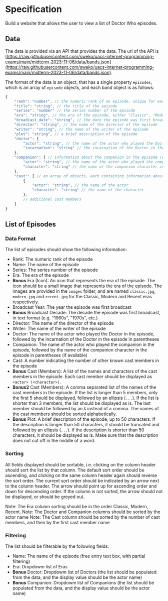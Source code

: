# Specification

Build a website that allows the user to view a list of Doctor Who episodes.

## Data

The data is provided via an API that provides the data. The url of the API is [https://raw.githubusercontent.com/sweko/uacs-internet-programming-exams/main/midterm-2023-11-06/data/bands.json](https://raw.githubusercontent.com/sweko/uacs-internet-programming-exams/main/midterm-2023-11-06/data/bands.json).

The format of the data is an object, that has a single property `episodes`, which is an array of `episode` objects, and each band object is as follows:

```javascript
{
    "rank": "number", // the numeric rank of an episode, unique for each episode
    "title": "string", // the title of the episode
    "series": "number" // the series number of the episode
    "era": "string", // the era of the episode, either "Classic", "Modern" or "Recent"
    "broadcast_date": "string", // the date the episode was first broadcast, in the format "YYYY-MM-DD"
    "director": "string", // the name of the director of the episode
    "writer": "string", // the name of the writer of the episode
    "plot": "string", // a brief description of the episode
    "doctor": {
        "actor": "string", // the name of the actor who played the Doctor in the episode
        "incarnation": "string" // the incarnation of the Doctor in the episode
    },
    "companion": { // information about the companion in the episode (optional)
        "actor": "string", // the name of the actor who played the companion in the episode
        "character": "string" // the name of the companion character in the episode
    },
    "cast": [ // an array of objects, each containing information about a cast member
        {
            "actor": "string", // the name of the actor
            "character": "string" // the name of the character
        },
        // additional cast members
    ]
}
```

## List of Episodes

### Data Format

The list of episodes should show the following information:

- Rank: The numeric rank of the episode
- Name: The name of the episode
- Series: The series number of the episode
- Era: The era of the episode
- **Bonus** Era (Icon): An icon that represents the era of the episode. The icon should be a small image that represents the era of the episode. The images are provided in the `images` folder, and are named `classic.jpg`, `modern.jpg` and `recent.jpg` for the Classic, Modern and Recent eras respectively.
- Broadcast Year: The year the episode was first broadcast
- **Bonus** Broadcast Decade: The decade the episode was first broadcast, in text format (e.g. "1960s", "1970s", etc.)
- Director: The name of the director of the episode
- Writer: The name of the writer of the episode
- Doctor: The name of the actor who played the Doctor in the episode, followed by the incarnation of the Doctor in the episode in parentheses
- Companion: The name of the actor who played the companion in the episode, followed by the name of the companion character in the episode in parentheses (if available)
- Cast: A number indicating the number of other known cast members in the episode
- **Bonus** Cast (Members): A list of the names and characters of the cast members in the episode. Each cast member should be displayed as `<actor> (<character>)`. 
- **Bonus2** Cast (Members): A comma separated list of the names of the cast members in the episode. If the list is longer than 5 members, only the first 5 should be displayed, followed by an ellipsis (`...`). If the list is shorter than 3 members, the list should be displayed as is. The last member should be followed by an `&` instead of a comma. The names of the cast members should be sorted alphabetically.
- **Bonus** Plot: A brief description of the episode, up to 50 characters. If the description is longer than 50 characters, it should be truncated and followed by an ellipsis (`...`). If the description is shorter than 50 characters, it should be displayed as is. Make sure that the description does not cut off in the middle of a word.


### Sorting

All fields displayed should be sortable, i.e. clicking on the column header should sort the list by that column. The default sort order should be ascending, and clicking on the same column header again should reverse the sort order. The current sort order should be indicated by an arrow next to the column header. The arrow should point up for ascending order and down for descending order. If the column is not sorted, the arrow should not be displayed, or should be greyed out.

Note: The Era column sorting should be in the order Classic, Modern, Recent.
Note: The Doctor and Companion columns should be sorted by the actor name
Note: The Cast column should be sorted by the number of cast members, and then by the first cast member name

### Filtering

The list should be filterable by the following fields:

- Name: The name of the episode (free entry text box, with partial filtering)
- Era: Dropdowm list of Eras
- **Bonus** Doctor: Dropdowm list of Doctors (the list should be populated from the data, and the display value should be the actor name)
- **Bonus** Companion: Dropdowm list of Companions (the list should be populated from the data, and the display value should be the actor name)

